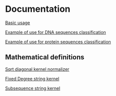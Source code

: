 Documentation
=======
[Basic usage](basic_usage.ipynb)

[Example of use for DNA sequences classification](example_DNA_classification.ipynb)

[Example of use for protein sequences classification](example_protein_classification.ipynb)


## Mathematical definitions

[Sqrt diagonal kernel normalizer](sqrt_diagonal_kernel_normalizer.ipynb)

[Fixed Degree string kernel](fixed_degree_string_kernel.ipynb)

[Subsequence string kernel](subsequence_string_kernel.ipynb)
